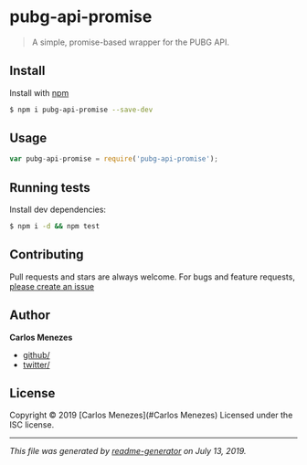 # pubg-api-promise

> A simple, promise-based wrapper for the PUBG API.

## Install

Install with [npm](https://www.npmjs.com/)

```sh
$ npm i pubg-api-promise --save-dev
```

## Usage

```js
var pubg-api-promise = require('pubg-api-promise');
```

## Running tests

Install dev dependencies:

```sh
$ npm i -d && npm test
```

## Contributing

Pull requests and stars are always welcome. For bugs and feature requests, [please create an issue](https://github.com/carlos-menezes/pubg-api-promise/issues)

## Author

**Carlos Menezes**

* [github/](https://github.com/)
* [twitter/](http://twitter.com/)

## License

Copyright © 2019 [Carlos Menezes](#Carlos Menezes)
Licensed under the ISC license.

***

_This file was generated by [readme-generator](https://github.com/jonschlinkert/readme-generator) on July 13, 2019._
